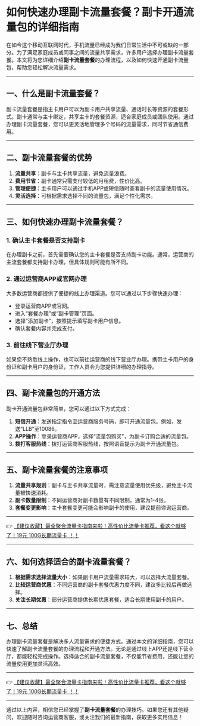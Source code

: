 # 如何快速办理副卡流量套餐？副卡开通流量包的详细指南

在如今这个移动互联网时代，手机流量已经成为我们日常生活中不可或缺的一部分。为了满足家庭成员或同事之间的流量共享需求，许多用户选择办理副卡流量套餐。本文将为您详细介绍**副卡流量套餐**的办理流程，以及如何快速开通副卡流量包，帮助您轻松解决流量需求。

---

## 一、什么是副卡流量套餐？

副卡流量套餐是指主卡用户可以为副卡用户共享流量、通话时长等资源的套餐形式。副卡通常与主卡绑定，共享主卡的套餐资源，适合家庭成员或团队使用。通过办理副卡流量套餐，您可以更灵活地管理多个号码的流量需求，同时节省通信费用。

---

## 二、副卡流量套餐的优势

1. **流量共享**：副卡与主卡共享流量，避免流量浪费。
2. **费用节省**：副卡通常只需支付较低的月租费，性价比高。
3. **管理便捷**：主卡用户可以通过手机APP或短信随时查看副卡的流量使用情况。
4. **灵活选择**：可根据需求选择不同的流量包，满足个性化需求。

---

## 三、如何快速办理副卡流量套餐？

### 1. 确认主卡套餐是否支持副卡
在办理副卡之前，首先需要确认您的主卡套餐是否支持副卡功能。通常，运营商的主流套餐都支持副卡办理，但具体规则可能有所不同。

### 2. 通过运营商APP或官网办理
大多数运营商都提供了便捷的线上办理渠道。您可以通过以下步骤快速办理：
- 登录运营商APP或官网。
- 进入“套餐办理”或“副卡管理”页面。
- 选择“添加副卡”，按照提示填写副卡用户信息。
- 确认套餐内容并完成支付。

### 3. 前往线下营业厅办理
如果您不熟悉线上操作，也可以前往运营商的线下营业厅办理。携带主卡用户的身份证和副卡用户的身份证，工作人员会为您提供详细的办理指导。

---

## 四、副卡流量包的开通方法

副卡开通流量包非常简单，您可以通过以下方式完成：
1. **短信开通**：发送指定指令至运营商服务号码，即可开通流量包。例如，发送“LLB”至10086。
2. **APP操作**：登录运营商APP，选择“流量包购买”，为副卡订购合适的流量包。
3. **拨打客服热线**：拨打运营商客服热线，按照语音提示为副卡开通流量包。

---

## 五、副卡流量套餐的注意事项

1. **流量共享规则**：副卡与主卡共享流量时，需注意流量使用优先级，避免主卡流量被快速消耗。
2. **副卡数量限制**：不同运营商对副卡数量有不同限制，通常为1-4张。
3. **套餐变更影响**：主卡套餐变更可能会影响副卡的使用，建议提前咨询运营商。

---

👉 [【建议收藏】最全聚合流量卡指南来啦！高性价比流量卡推荐，看这个就够了！19元 100G长期流量卡 ！！](https://bit.ly/Liuliangka)

---

## 六、如何选择适合的副卡流量套餐？

1. **根据需求选择流量大小**：如果副卡用户流量需求较大，可以选择大流量套餐。
2. **比较运营商优惠**：不同运营商的副卡套餐优惠力度不同，建议多比较后再做选择。
3. **关注长期优惠**：部分运营商提供长期优惠套餐，适合长期使用副卡的用户。

---

## 七、总结

办理副卡流量套餐是解决多人流量需求的便捷方式。通过本文的详细指南，您可以快速了解副卡流量套餐的办理流程和开通方法。无论是通过线上APP还是线下营业厅，都能轻松完成操作。选择适合的副卡流量套餐，不仅能节省费用，还能让您的流量使用更加灵活高效。

---

👉 [【建议收藏】最全聚合流量卡指南来啦！高性价比流量卡推荐，看这个就够了！19元 100G长期流量卡 ！！](https://bit.ly/Liuliangka)

---

通过以上内容，相信您已经掌握了**副卡流量套餐**的办理技巧。如果您还有其他疑问，欢迎随时咨询运营商客服，或关注我们的最新指南，获取更多实用信息！